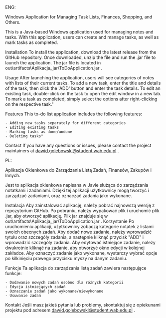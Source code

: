 ENG: 

Windows Application for Managing Task Lists, Finances, Shopping, and Others. 

This is a Java-based Windows application used for managing notes and tasks. With this application, users can create and manage tasks, as well as mark tasks as completed. 

Installation
To install the application, download the latest release from the GitHub repository. Once downloaded, unzip the file and run the .jar file to launch the application. The jar file is located in out\artifacts\Aplikacja_jar\ToDoApplication.jar .

Usage
After launching the application, users will see categories of notes with lists of their current tasks. To add a new task, enter the title and details of the task, then click the 'ADD' button and enter the task details. To edit an existing task, double-click on the task to open the edit window in a new tab. To mark a task as completed, simply select the options after right-clicking on the respective task." 

Features
This to-do list application includes the following features:
    
    - Adding new tasks separately for different categories
    - Editing existing tasks 
    - Marking tasks as done/undone 
    - Deleting tasks" 
    
Contact
If you have any questions or issues, please contact the project maintainers at dawid.golebowski@student.wab.edu.pl .




PL:

Aplikacja Okienkowa do Zarządzania Listą Zadań, Finansów, Zakupów i Innych.

Jest to aplikacja okienkowa napisana w Javie służąca do zarządzania notatkami i zadaniami. Dzięki tej aplikacji użytkownicy mogą tworzyć i zarządzać zadaniami, oraz oznaczać zadania jako wykonane.

Instalacja
Aby zainstalować aplikację, należy pobrać najnowszą wersję z repozytorium GitHub. Po pobraniu, należy wypakować plik i uruchomić plik .jar, aby otworzyć aplikację. Plik jar znajduje się w out\artifacts\Aplikacja_jar\ToDoApplication.jar .
Korzystanie
Po uruchomieniu aplikacji, użytkownicy zobaczą kategorie notatek z listami swoich obecnych zadań. Aby dodać nowe zadanie, należy wprowadzić tytułu oraz szczegóły zadania, a następnie kliknąć przycisk "ADD" i wprowadzić szczegóły zadania. Aby edytować istniejące zadanie, należy dwukrotnie kliknąć na zadanie, aby otworzyć okno edycji w kolejnej zakładce. Aby oznaczyć zadanie jako wykonane, wystarczy wybrać opcje po kilkinięciu prawego przycisku myszy na danym zadaniu.

Funkcje
Ta aplikacja do zarządzania listą zadań zawiera następujące funkcje:

    - Dodawanie nowych zadań osobno dla różnych kategorii
    - Edycja istniejących zadań
    - Oznaczanie zadań jako wykonane/niewykonane
    - Usuwanie zadań
    
Kontakt
Jeśli masz jakieś pytania lub problemy, skontaktuj się z opiekunami projektu pod adresem dawid.golebowski@student.wab.edu.pl .
